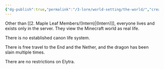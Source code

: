 ```yaml
---
{"dg-publish":true,"permalink":"/3-lore/world-setting/the-world/","created":"2024-11-25T22:51:14.597-05:00"}
---
```


Other than [[2. Maple Leaf Members/(Intern)\|(Intern)]], everyone lives and exists only in the server. They view the Minecraft world as real life.

There is no established canon life system.

There is free travel to the End and the Nether, and the dragon has been slain multiple times.

There are no restrictions on Elytra.